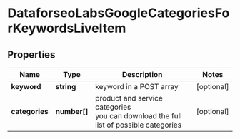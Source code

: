 # DataforseoLabsGoogleCategoriesForKeywordsLiveItem

## Properties

| Name | Type | Description | Notes |
|------------ | ------------- | ------------- | -------------|
**keyword** | **string** | keyword in a POST array |[optional]|
**categories** | **number[]** | product and service categories<br>you can download the full list of possible categories |[optional]|